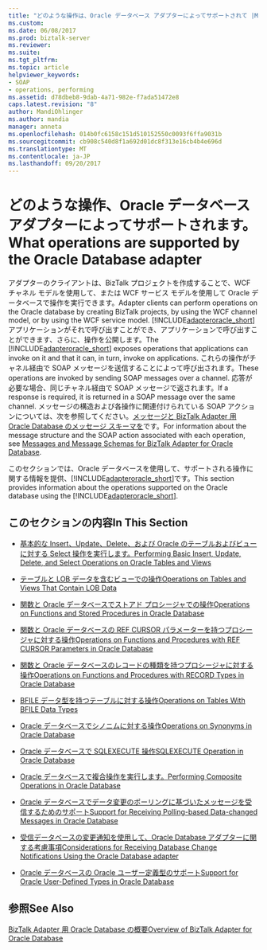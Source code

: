 ```yaml
---
title: "どのような操作は、Oracle データベース アダプターによってサポートされて |Microsoft ドキュメント"
ms.custom: 
ms.date: 06/08/2017
ms.prod: biztalk-server
ms.reviewer: 
ms.suite: 
ms.tgt_pltfrm: 
ms.topic: article
helpviewer_keywords:
- SOAP
- operations, performing
ms.assetid: d78dbeb8-9dab-4a71-982e-f7ada51472e8
caps.latest.revision: "8"
author: MandiOhlinger
ms.author: mandia
manager: anneta
ms.openlocfilehash: 014b0fc6158c151d510152550c0093f6ffa9031b
ms.sourcegitcommit: cb908c540d8f1a692d01dc8f313e16cb4b4e696d
ms.translationtype: MT
ms.contentlocale: ja-JP
ms.lasthandoff: 09/20/2017
---
```

# <a name="what-operations-are-supported-by-the-oracle-database-adapter"></a><span data-ttu-id="6f442-102">どのような操作、Oracle データベース アダプターによってサポートされます。</span><span class="sxs-lookup"><span data-stu-id="6f442-102">What operations are supported by the Oracle Database adapter</span></span>
<span data-ttu-id="6f442-103">アダプターのクライアントは、BizTalk プロジェクトを作成することで、WCF チャネル モデルを使用して、または WCF サービス モデルを使用して Oracle データベースで操作を実行できます。</span><span class="sxs-lookup"><span data-stu-id="6f442-103">Adapter clients can perform operations on the Oracle database by creating BizTalk projects, by using the WCF channel model, or by using the WCF service model.</span></span> <span data-ttu-id="6f442-104">[!INCLUDE[adapteroracle_short](../../includes/adapteroracle-short-md.md)]アプリケーションがそれで呼び出すことができ、アプリケーションで呼び出すことができます、さらに、操作を公開します。</span><span class="sxs-lookup"><span data-stu-id="6f442-104">The [!INCLUDE[adapteroracle_short](../../includes/adapteroracle-short-md.md)] exposes operations that applications can invoke on it and that it can, in turn, invoke on applications.</span></span> <span data-ttu-id="6f442-105">これらの操作がチャネル経由で SOAP メッセージを送信することによって呼び出されます。</span><span class="sxs-lookup"><span data-stu-id="6f442-105">These operations are invoked by sending SOAP messages over a channel.</span></span> <span data-ttu-id="6f442-106">応答が必要な場合、同じチャネル経由で SOAP メッセージで返されます。</span><span class="sxs-lookup"><span data-stu-id="6f442-106">If a response is required, it is returned in a SOAP message over the same channel.</span></span> <span data-ttu-id="6f442-107">メッセージの構造および各操作に関連付けられている SOAP アクションについては、次を参照してください。[メッセージと BizTalk Adapter 用 Oracle Database のメッセージ スキーマを](../../adapters-and-accelerators/adapter-oracle-database/messages-and-message-schemas-for-biztalk-adapter-for-oracle-database.md)です。</span><span class="sxs-lookup"><span data-stu-id="6f442-107">For information about the message structure and the SOAP action associated with each operation, see [Messages and Message Schemas for BizTalk Adapter for Oracle Database](../../adapters-and-accelerators/adapter-oracle-database/messages-and-message-schemas-for-biztalk-adapter-for-oracle-database.md).</span></span>  
  
 <span data-ttu-id="6f442-108">このセクションでは、Oracle データベースを使用して、サポートされる操作に関する情報を提供、[!INCLUDE[adapteroracle_short](../../includes/adapteroracle-short-md.md)]です。</span><span class="sxs-lookup"><span data-stu-id="6f442-108">This section provides information about the operations supported on the Oracle database using the [!INCLUDE[adapteroracle_short](../../includes/adapteroracle-short-md.md)].</span></span>  
  
## <a name="in-this-section"></a><span data-ttu-id="6f442-109">このセクションの内容</span><span class="sxs-lookup"><span data-stu-id="6f442-109">In This Section</span></span>  
  
-   [<span data-ttu-id="6f442-110">基本的な Insert、Update、Delete、および Oracle のテーブルおよびビューに対する Select 操作を実行します。</span><span class="sxs-lookup"><span data-stu-id="6f442-110">Performing Basic Insert, Update, Delete, and Select Operations on Oracle Tables and Views</span></span>](../../adapters-and-accelerators/adapter-oracle-database/insert-update-delete-and-select-operations-on-oracle-tables-and-views.md)  
  
-   [<span data-ttu-id="6f442-111">テーブルと LOB データを含むビューでの操作</span><span class="sxs-lookup"><span data-stu-id="6f442-111">Operations on Tables and Views That Contain LOB Data</span></span>](../../adapters-and-accelerators/adapter-oracle-database/operations-on-tables-and-views-that-contain-lob-data-in-oracle-database.md)  
  
-   [<span data-ttu-id="6f442-112">関数と Oracle データベースでストアド プロシージャでの操作</span><span class="sxs-lookup"><span data-stu-id="6f442-112">Operations on Functions and Stored Procedures in Oracle Database</span></span>](../../adapters-and-accelerators/adapter-oracle-database/operations-on-functions-and-stored-procedures-in-oracle-database.md)  
  
-   [<span data-ttu-id="6f442-113">関数と Oracle データベースの REF CURSOR パラメーターを持つプロシージャに対する操作</span><span class="sxs-lookup"><span data-stu-id="6f442-113">Operations on Functions and Procedures with REF CURSOR Parameters in Oracle Database</span></span>](../../adapters-and-accelerators/adapter-oracle-database/ref-cursor-parameters-in-oracle-database-adapter.md)  
  
-   [<span data-ttu-id="6f442-114">関数と Oracle データベースのレコードの種類を持つプロシージャに対する操作</span><span class="sxs-lookup"><span data-stu-id="6f442-114">Operations on Functions and Procedures with RECORD Types in Oracle Database</span></span>](../../adapters-and-accelerators/adapter-oracle-database/operations-on-functions-and-procedures-with-record-types-in-oracle-database.md)  
  
-   [<span data-ttu-id="6f442-115">BFILE データ型を持つテーブルに対する操作</span><span class="sxs-lookup"><span data-stu-id="6f442-115">Operations on Tables With BFILE Data Types</span></span>](../../adapters-and-accelerators/adapter-oracle-ebs/operations-on-tables-that-contain-bfile-data-types.md)  
  
-   [<span data-ttu-id="6f442-116">Oracle データベースでシノニムに対する操作</span><span class="sxs-lookup"><span data-stu-id="6f442-116">Operations on Synonyms in Oracle Database</span></span>](../../adapters-and-accelerators/adapter-oracle-database/operations-on-synonyms-in-oracle-database.md)  
  
-   [<span data-ttu-id="6f442-117">Oracle データベースで SQLEXECUTE 操作</span><span class="sxs-lookup"><span data-stu-id="6f442-117">SQLEXECUTE Operation in Oracle Database</span></span>](../../adapters-and-accelerators/adapter-oracle-database/sqlexecute-operation-in-oracle-database.md)  
  
-   [<span data-ttu-id="6f442-118">Oracle データベースで複合操作を実行します。</span><span class="sxs-lookup"><span data-stu-id="6f442-118">Performing Composite Operations in Oracle Database</span></span>](../../adapters-and-accelerators/adapter-oracle-database/run-composite-operations-in-oracle-database.md)  
  
-   [<span data-ttu-id="6f442-119">Oracle データベースでデータ変更のポーリングに基づいたメッセージを受信するためのサポート</span><span class="sxs-lookup"><span data-stu-id="6f442-119">Support for Receiving Polling-based Data-changed Messages in Oracle Database</span></span>](../../adapters-and-accelerators/adapter-oracle-database/support-for-receiving-polling-based-data-changed-messages-in-oracle-database.md)  
  
-   [<span data-ttu-id="6f442-120">受信データベースの変更通知を使用して、Oracle Database アダプターに関する考慮事項</span><span class="sxs-lookup"><span data-stu-id="6f442-120">Considerations for Receiving Database Change Notifications Using the Oracle Database adapter</span></span>](../../adapters-and-accelerators/adapter-oracle-database/before-you-receive-database-change-notifications-using-the-oracle-db-adapter.md)  
  
-   [<span data-ttu-id="6f442-121">Oracle データベースの Oracle ユーザー定義型のサポート</span><span class="sxs-lookup"><span data-stu-id="6f442-121">Support for Oracle User-Defined Types in Oracle Database</span></span>](../../adapters-and-accelerators/adapter-oracle-database/support-for-oracle-user-defined-types-in-oracle-database.md)  
  
## <a name="see-also"></a><span data-ttu-id="6f442-122">参照</span><span class="sxs-lookup"><span data-stu-id="6f442-122">See Also</span></span>  
 [<span data-ttu-id="6f442-123">BizTalk Adapter 用 Oracle Database の概要</span><span class="sxs-lookup"><span data-stu-id="6f442-123">Overview of BizTalk Adapter for Oracle Database</span></span>](../../adapters-and-accelerators/adapter-oracle-database/overview-of-biztalk-adapter-for-oracle-database.md)